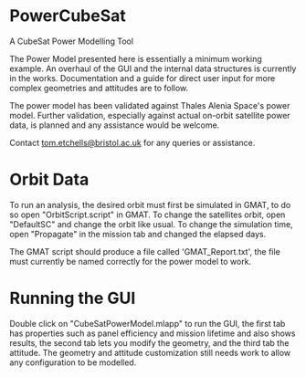 # PowerCubeSat
A CubeSat Power Modelling Tool

The Power Model presented here is essentially a minimum working example. An overhaul of the GUI and the internal data structures is currently in the works. Documentation and a guide for direct user input for more complex geometries and attitudes are to follow.

The power model has been validated against Thales Alenia Space's power model. Further validation, especially against actual on-orbit satellite power data, is planned and any assistance would be welcome.

Contact tom.etchells@bristol.ac.uk for any queries or assistance.


# Orbit Data
To run an analysis, the desired orbit must first be simulated in GMAT, to do so open "OrbitScript.script" in GMAT. To change the satellites orbit, open "DefaultSC" and change the orbit like usual. To change the simulation time, open "Propagate" in the mission tab and changed the elapsed days.

The GMAT script should produce a file called 'GMAT_Report.txt', the file must currently be named correctly for the power model to work.


# Running the GUI
Double click on "CubeSatPowerModel.mlapp" to run the GUI, the first tab has properties such as panel efficiency and mission lifetime and also shows results, the second tab lets you modify the geometry, and the third tab the attitude. The geometry and attitude customization still needs work to allow any configuration to be modelled.
